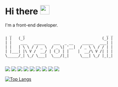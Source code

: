 # Hi there <img src="https://raw.githubusercontent.com/MartinHeinz/MartinHeinz/master/wave.gif" width="30px">

I'm a front-end developer.

<!--
**GrayFrost/GrayFrost** is a ✨ _special_ ✨ repository because its `README.md` (this file) appears on your GitHub profile.

Here are some ideas to get you started:

- 🔭 I’m currently working on ...
- 🌱 I’m currently learning ...
- 👯 I’m looking to collaborate on ...
- 🤔 I’m looking for help with ...
- 💬 Ask me about ...
- 📫 How to reach me: ...
- 😄 Pronouns: ...
- ⚡ Fun fact: ...
-->

```
  _     _                                     _ _ 
| |   (_)                                   (_) |
| |    ___   _____    ___  _ __    _____   ___| |
| |   | \ \ / / _ \  / _ \| '__|  / _ \ \ / / | |
| |___| |\ V /  __/ | (_) | |    |  __/\ V /| | |
\_____/_| \_/ \___|  \___/|_|     \___| \_/ |_|_|
                                                 
``` 

![](https://img.shields.io/badge/CODE-HTML5-informational?style=flat&logo=HTML5&color=E34F26)
![](https://img.shields.io/badge/CODE-Javascript-informational?style=flat&logo=Javascript&color=F7DF1E)
![](https://img.shields.io/badge/CODE-CSS3-informational?style=flat&logo=CSS3&color=1572B6)
![](https://img.shields.io/badge/CODE-React-informational?style=flat&logo=React&color=61DAFB)
![](https://img.shields.io/badge/CODE-Vue.js-informational?style=flat&logo=Vue.js&color=4FC08D)
![](https://img.shields.io/badge/CODE-Webpack-informational?style=flat&logo=Webpack&color=8DD6F9)
![](https://img.shields.io/badge/CODE-Typescript-informational?style=flat&logo=Typescript&color=007ACC)
![](https://img.shields.io/badge/CODE-Sass-informational?style=flat&logo=Sass&color=CC6699)
![](https://img.shields.io/badge/Editor-VisualStudioCode-informational?style=flat&logo=Visual-Studio-Code&color=007ACC)

<!--
![GrayFrost's github stats](https://github-readme-stats.vercel.app/api?username=GrayFrost&show_icons=true&theme=radical)
-->
[![Top Langs](https://github-readme-stats.vercel.app/api/top-langs/?username=GrayFrost&layout=compact)](https://github.com/anuraghazra/github-readme-stats)
